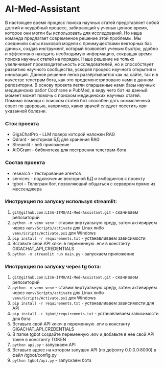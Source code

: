 # AI-Med-Assistant

В настоящее время процесс поиска научных статей представляет собой долгий и неудобный процесс, забирающий у ученых ценное время, которое они могли бы использовать для исследований. Но наша команда предлагает современное решение этой проблемы. Мы соединили силы языковой модели с преимуществами векторных баз данных, создав инструмент, который позволяет ученым быстро, удобно и эффективно находить необходимую информацию, сокращая время поиска научных статей на порядки. Наше решение не только увеличивает производительность исследователей, но и способствует развитию научного сообщества, ускоряя процесс научного открытия и инноваций. Данное решение легко развёртывается как на сайте, так и в качестве телеграм бота, как это продемонстрировано нами в данном репозитории. В основу проекта легли спаршенные нами базы научных медицинских работ Cochrane и PubMed, в виду чего бот на данный момент может помочь с поиском медицинских научных статей. Помимо помощи с поиском статей бот способен дать осмысленный совет по здоровью, например, каких врачей следует посетить при указанной болезни.

### Стэк проекта
  * GigaChatPro - LLM поверх которой наложен RAG
  * Qdrant - векторная БД для хранения RAG
  * Streamlit - веб приложение
  * AIOGram - библиотека для построения телеграм-бота

### Состав проекта
  * research - тестирование агентов
  * services - подключение векторной БД и эмбэдингов к проекту
  * tgbot - Телеграм бот, позволяющий общаться с сервером прямо из мессенджера

### Инструкция по запуску используя streamlit:
1. ```git@github.com:LISA-ITMO/AI-Med-Assistant.git``` - скачиваем репозиторий
2. ```python -m venv venv``` - ставим виртуальную среду, затем активируем через ```venv/Scripts/activate``` для Linux либо ```venv/Scripts/Activate.ps1``` для Windows
3. ```pip install -r requirements.txt``` - устанавливаем зависимости
4. Вставьте свой API ключ в переменную .env в константу GIGACHAT_API_CREDENTIALS
6. ```python -m streamlit run main.py``` - запускаем приложение

### Инструкция по запуску через tg бота:
1. ```git@github.com:LISA-ITMO/AI-Med-Assistant.git``` - скачиваем репозиторий
2. ```python -m venv venv``` - ставим виртуальную среду, затем активируем через ```venv/Scripts/activate``` для Linux либо ```venv/Scripts/Activate.ps1``` для Windows
3. ```pip install -r requirements.txt``` - устанавливаем зависимости для API
4. ```pip install -r tgbot/requirements.txt``` - устанавливаем зависимости для бота
5. Вставьте свой API ключ в переменную .env в константу GIGACHAT_API_CREDENTIALS
6. В папке tgbot создайте переменную .env и добавьте в нее свой API токен в константу TOKEN
7. ```python api.py``` - запускаем API
8. Вставьте адрес на котором запущен API (по дефолту 0.0.0.0:8000) в файл /tgbot/config.py
9. ```python tgbot/api.py``` - запускаем бота
